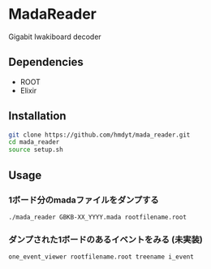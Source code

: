 # MadaReader
Gigabit Iwakiboard decoder

## Dependencies
- ROOT
- Elixir

## Installation

```bash
git clone https://github.com/hmdyt/mada_reader.git
cd mada_reader
source setup.sh
```

## Usage
### 1ボード分のmadaファイルをダンプする

```bash
./mada_reader GBKB-XX_YYYY.mada rootfilename.root
```

### ダンプされた1ボードのあるイベントをみる (未実装)

```bash
one_event_viewer rootfilename.root treename i_event
```